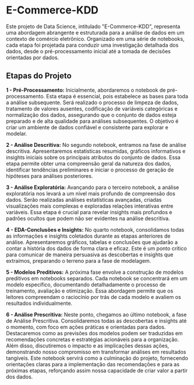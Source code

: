# E-Commerce-KDD

Este projeto de Data Science, intitulado "E-Commerce-KDD", representa uma abordagem abrangente e estruturada para a análise de dados em um contexto de comércio eletrônico. Organizado em uma série de notebooks, cada etapa foi projetada para conduzir uma investigação detalhada dos dados, desde o pré-processamento inicial até a tomada de decisões orientadas por dados.

## Etapas do Projeto

**1 - Pré-Processamento:** Inicialmente, abordaremos o notebook de pré-processamento. Esta etapa é essencial, pois estabelece as bases para toda a análise subsequente. Será realizado o processo de limpeza de dados, tratamento de valores ausentes, codificação de variáveis categóricas e normalização dos dados, assegurando que o conjunto de dados esteja preparado e de alta qualidade para análises subsequentes. O objetivo é criar um ambiente de dados confiável e consistente para explorar e modelar.

**2 - Análise Descritiva:** No segundo notebook, entramos na fase de análise descritiva. Apresentaremos estatísticas resumidas, gráficos informativos e insights iniciais sobre os principais atributos do conjunto de dados. Essa etapa permite obter uma compreensão geral da natureza dos dados, identificar tendências preliminares e iniciar o processo de geração de hipóteses para análises posteriores.

**3 - Análise Exploratória:** Avançando para o terceiro notebook, a análise exploratória nos levará a um nível mais profundo de compreensão dos dados. Serão realizadas análises estatísticas avançadas, criadas visualizações mais complexas e exploradas relações interativas entre variáveis. Essa etapa é crucial para revelar insights mais profundos e padrões ocultos que podem não ser evidentes na análise descritiva.

**4 - EDA-Conclusões e Insights:** No quarto notebook, consolidamos todas as informações e insights coletados durante as etapas anteriores de análise. Apresentaremos gráficos, tabelas e conclusões que ajudarão a contar a história dos dados de forma clara e eficaz. Este é um ponto crítico para comunicar de maneira persuasiva as descobertas e insights que extraímos, preparando o terreno para a fase de modelagem.

**5 - Modelos Preditivos:** A próxima fase envolve a construção de modelos preditivos em notebooks separados. Cada notebook se concentrará em um modelo específico, documentando detalhadamente o processo de treinamento, avaliação e otimização. Essa abordagem permite que os leitores compreendam o raciocínio por trás de cada modelo e avaliem os resultados individualmente.

**6 - Análise Prescritiva:** Neste ponto, chegamos ao último notebook, a fase de Análise Prescritiva. Consolidaremos todas as descobertas e insights até o momento, com foco em ações práticas e orientadas para dados. Destacaremos como as previsões dos modelos podem ser traduzidas em recomendações concretas e estratégias acionáveis para a organização. Além disso, discutiremos o impacto e as implicações dessas ações, demonstrando nosso compromisso em transformar análises em resultados tangíveis. Este notebook servirá como a culminação do projeto, fornecendo orientações claras para a implementação das recomendações e para as próximas etapas, reforçando assim nossa capacidade de criar valor a partir dos dados.
